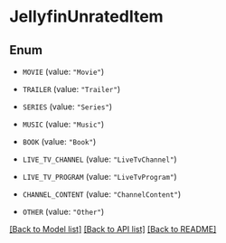 # JellyfinUnratedItem

## Enum


* `MOVIE` (value: `"Movie"`)

* `TRAILER` (value: `"Trailer"`)

* `SERIES` (value: `"Series"`)

* `MUSIC` (value: `"Music"`)

* `BOOK` (value: `"Book"`)

* `LIVE_TV_CHANNEL` (value: `"LiveTvChannel"`)

* `LIVE_TV_PROGRAM` (value: `"LiveTvProgram"`)

* `CHANNEL_CONTENT` (value: `"ChannelContent"`)

* `OTHER` (value: `"Other"`)


[[Back to Model list]](../README.md#documentation-for-models) [[Back to API list]](../README.md#documentation-for-api-endpoints) [[Back to README]](../README.md)


